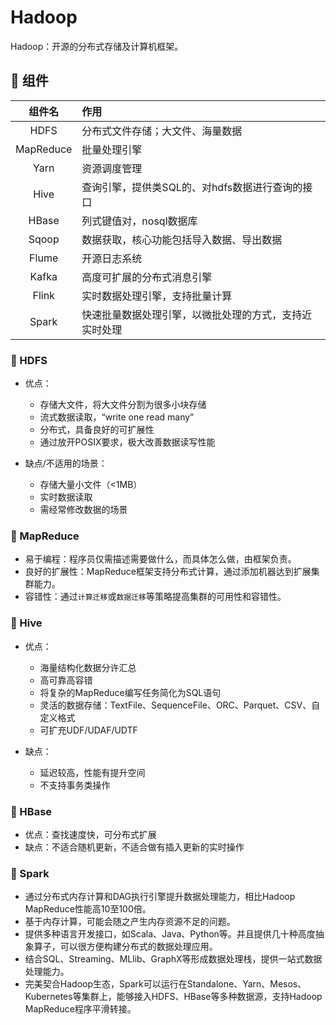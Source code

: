 # Hadoop

Hadoop：开源的分布式存储及计算机框架。

## 📌 组件

|    组件名    | 作用                          |
|:---------:|:----------------------------|
|   HDFS    | 分布式文件存储；大文件、海量数据            |
| MapReduce | 批量处理引擎                      |
|   Yarn    | 资源调度管理                      |
|   Hive    | 查询引擎，提供类SQL的、对hdfs数据进行查询的接口 |
|   HBase   | 列式键值对，nosql数据库              |
|   Sqoop   | 数据获取，核心功能包括导入数据、导出数据        |             
|   Flume   | 开源日志系统                      |
|   Kafka   | 高度可扩展的分布式消息引擎               |
|   Flink   | 实时数据处理引擎，支持批量计算             |
|   Spark   | 快速批量数据处理引擎，以微批处理的方式，支持近实时处理 |

### 🚁 HDFS

* 优点：
    
    * 存储大文件，将大文件分割为很多小块存储
    * 流式数据读取，“write one read many”
    * 分布式，具备良好的可扩展性
    * 通过放开POSIX要求，极大改善数据读写性能

* 缺点/不适用的场景：

    *  存储大量小文件（<1MB）
    *  实时数据读取
    *  需经常修改数据的场景

### 🚁 MapReduce

* 易于编程：程序员仅需描述需要做什么，而具体怎么做，由框架负责。
* 良好的扩展性：MapReduce框架支持分布式计算，通过添加机器达到扩展集群能力。
* 容错性：通过`计算迁移`或`数据迁移`等策略提高集群的可用性和容错性。

### 🚁 Hive

* 优点：
    
    * 海量结构化数据分许汇总
    * 高可靠高容错
    * 将复杂的MapReduce编写任务简化为SQL语句
    * 灵活的数据存储：TextFile、SequenceFile、ORC、Parquet、CSV、自定义格式
    * 可扩充UDF/UDAF/UDTF

* 缺点：

    *  延迟较高，性能有提升空间
    *  不支持事务类操作
    
### 🚁 HBase

* 优点：查找速度快，可分布式扩展
* 缺点：不适合随机更新，不适合做有插入更新的实时操作

### 🚁 Spark

* 通过分布式内存计算和DAG执行引擎提升数据处理能力，相比Hadoop MapReduce性能高10至100倍。
* 基于内存计算，可能会随之产生内存资源不足的问题。
* 提供多种语言开发接口，如Scala、Java、Python等。并且提供几十种高度抽象算子，可以很方便构建分布式的数据处理应用。
* 结合SQL、Streaming、MLlib、GraphX等形成数据处理栈，提供一站式数据处理能力。
* 完美契合Hadoop生态，Spark可以运行在Standalone、Yarn、Mesos、Kubernetes等集群上，能够接入HDFS、HBase等多种数据源，支持Hadoop MapReduce程序平滑转接。